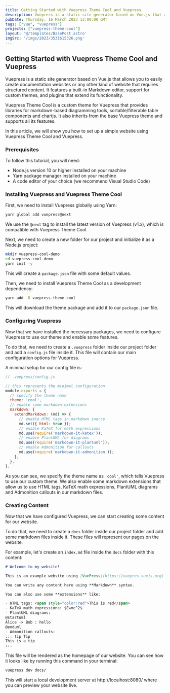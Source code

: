 ```yaml
---
title: Getting Started with Vuepress Theme Cool and Vuepress
description: Vuepress is a static site generator based on Vue.js that allows you to easily create documentation websites or any other kind of website that requires structured content. It features a built-in Markdown editor, support for custom themes, and plugins that extend its functionality.
pubDate: Thursday, 16 March 2023 13:00:00 GMT
tags: ["vue", "vuepress"]
projects: ["vuepress-theme-cool"]
layout: '@/templates/BasePost.astro'
imgSrc: '/imgs/2023/3531615326.png'
---
```


## Getting Started with Vuepress Theme Cool and Vuepress

Vuepress is a static site generator based on Vue.js that allows you to easily create documentation websites or any other kind of website that requires structured content. It features a built-in Markdown editor, support for custom themes, and plugins that extend its functionality.

Vuepress Theme Cool is a custom theme for Vuepress that provides libraries for markdown-based diagramming tools, sortable/filterable table components and chartjs. It also inherits from the base Vuepress theme and supports all its features.

In this article, we will show you how to set up a simple website using Vuepress Theme Cool and Vuepress.

### Prerequisites

To follow this tutorial, you will need:

- Node.js version 10 or higher installed on your machine
- Yarn package manager installed on your machine
- A code editor of your choice (we recommend Visual Studio Code)

### Installing Vuepress and Vuepress Theme Cool

First, we need to install Vuepress globally using Yarn:

```bash
yarn global add vuepress@next
```

We use the `@next` tag to install the latest version of Vuepress (v1.x), which is compatible with Vuepress Theme Cool.

Next, we need to create a new folder for our project and initialize it as a Node.js project:

```bash
mkdir vuepress-cool-demo
cd vuepress-cool-demo
yarn init -y
```

This will create a `package.json` file with some default values.

Then, we need to install Vuepress Theme Cool as a development dependency:

```bash
yarn add -D vuepress-theme-cool
```

This will download the theme package and add it to our `package.json` file.

### Configuring Vuepress

Now that we have installed the necessary packages, we need to configure Vuepress to use our theme and enable some features.

To do that, we need to create a `.vuepress` folder inside our project folder and add a `config.js` file inside it. This file will contain our main configuration options for Vuepress.

A minimal setup for our config file is:

```js
// .vuepress/config.js

// this represents the minimal configuration
module.exports = {
  // specify the theme name
  theme: 'cool',
  // enable some markdown extensions
  markdown: {
    extendMarkdown: (md) => {
      // enable HTML tags in markdown source
      md.set({ html: true });
      // enable KaTeX for math expressions
      md.use(require('markdown-it-katex'));
      // enable PlantUML for diagrams
      md.use(require('markdown-it-plantuml'));
      // enable Admonition for callouts
      md.use(require('markdown-it-admonition'));
    },
  },
};
```

As you can see, we specify the theme name as `'cool'`, which tells Vuepress to use our custom theme. We also enable some markdown extensions that allow us to use HTML tags, KaTeX math expressions, PlantUML diagrams and Admonition callouts in our markdown files.

### Creating Content

Now that we have configured Vuepress, we can start creating some content for our website.

To do that, we need to create a `docs` folder inside our project folder and add some markdown files inside it. These files will represent our pages on the website.

For example, let's create an `index.md` file inside the `docs` folder with this content:

```md
# Welcome to my website!

This is an example website using [VuePress](https://vuepres.vuejs.org) and [VuePress Theme Cool](https://github.com/FriendlyUser/vuepress-theme-cool).

You can write any content here using **Markdown** syntax.

You can also use some **extensions** like:

- HTML tags: <span style="color:red">This is red</span>
- KaTeX math expressions: $E=mc^2$
- PlantUML diagrams:
@startuml 
Alice -> Bob : hello 
@enduml 
- Admonition callouts:
::: tip Tip 
This is a tip 
:::
```

This file will be rendered as the homepage of our website. You can see how it looks like by running this command in your terminal:

```bash
vuepress dev docs/
```

This will start a local development server at http://localhost:8080/ where you can preview your website live.